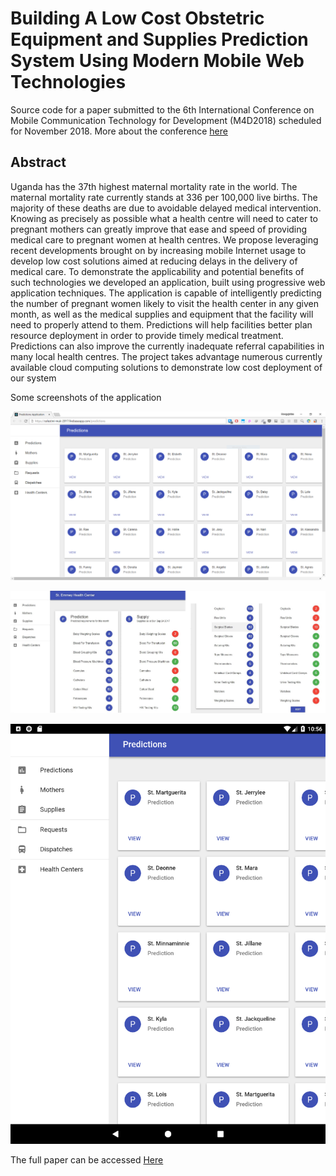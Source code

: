 # Building A Low Cost Obstetric Equipment and Supplies Prediction System Using Modern Mobile Web Technologies

Source code for a paper submitted to the 6th International Conference on Mobile Communication Technology for Development (M4D2018) scheduled for November 2018. More about the conference [here](https://events.mak.ac.ug/events/6th-international-conference-mobile-communication-technology-development-m4d2018 "M4D2018")

## Abstract

Uganda has the 37th highest maternal mortality rate in the world. The maternal mortality rate currently stands at 336 per 100,000 live births. The majority of these deaths are due to avoidable delayed medical intervention. Knowing as precisely as possible what a health centre will need to cater to pregnant mothers can greatly improve that ease and speed of providing medical care to pregnant women at health centres. We propose leveraging recent developments brought on by increasing mobile Internet usage to develop low cost solutions aimed at reducing delays in the delivery of medical care. To demonstrate the applicability and potential benefits of such technologies we developed an application, built using progressive web application techniques. The application is capable of intelligently predicting the number of pregnant women likely to visit the health center in any given month, as well as the medical supplies and equipment that the facility will need to properly attend to them. Predictions will help facilities better plan resource deployment in order to provide timely medical treatment. Predictions can also improve the currently inadequate referral capabilities in many local health centres. The project takes advantage numerous currently available cloud computing solutions to demonstrate low cost deployment of our system

Some screenshots of the application

![The PWA running in a browser](https://github.com/mungujn/modern-web-technologies/raw/master/images/pwa_in_browser.png "The PWA running in a browser")

![The PWA running on an android tablet](https://github.com/mungujn/modern-web-technologies/raw/master/images/predictions.png "The PWA running on an android tablet")

![Prediction shown alongside current medical supply ](https://github.com/mungujn/modern-web-technologies/raw/master/images/pwa_in_tablet.png "Prediction shown alongside current medical supply ")

The full paper can be accessed [Here](https://github.com/mungujn/modern-web-technologies/raw/master/Maternal_Health-Logistics-Prediction-Solution_FINAL%20github.com_mungujn.pdf "M4D2018 paper for this repository")